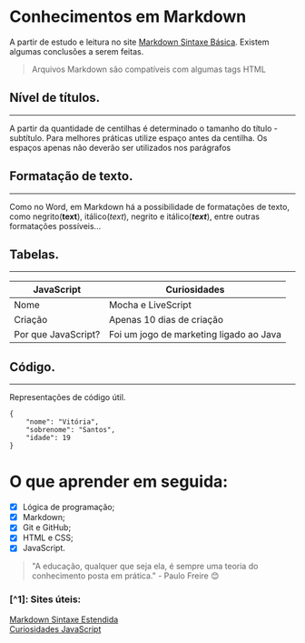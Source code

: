# Conhecimentos em Markdown

A partir de estudo e leitura no site [Markdown Sintaxe Básica](https://markdown.net.br/sintaxe-basica/). Existem algumas conclusões a serem feitas.

>Arquivos Markdown são compatíveis com algumas tags HTML

## Nível de títulos.
---------------------
A partir da quantidade de centilhas é determinado o tamanho do título - subtítulo. Para melhores práticas utilize espaço antes da centilha. Os espaços apenas não deverão ser utilizados nos parágrafos

## Formatação de texto.
-----------------------

Como no Word, em Markdown há a possibilidade de formatações de texto, como negrito(**text**), itálico(*text*), negrito e itálico(***text***), entre outras formatações possíveis...

## Tabelas.
----------
|JavaScript    | Curiosidades  |
| ------------ | ------------ |
|Nome   |Mocha e LiveScript    |
|Criação   |Apenas 10 dias de criação|
|Por que JavaScript? | Foi um jogo de marketing ligado ao Java|

## Código.
---------
Representações de código útil.

```
{
    "nome": "Vitória",
    "sobrenome": "Santos",
    "idade": 19
}
```
# O que aprender em seguida:

- [x] Lógica de programação;
- [x] Markdown;
- [x] Git e GitHub;
- [x] HTML e CSS;
- [x] JavaScript.

>"A educação, qualquer que seja ela, é sempre uma teoria do conhecimento posta em prática." - Paulo Freire  😊 

### [^1]: Sites úteis: <br>
[Markdown Sintaxe Estendida](https://markdown.net.br/sintaxe-estendida/) <br>
[Curiosidades JavaScript](https://youtube.com/shorts/jfx2TnqElgs)